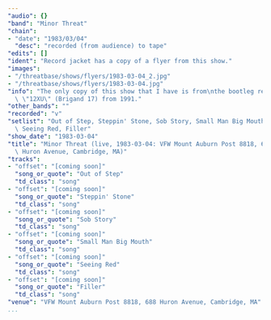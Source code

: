 ```yaml
---
"audio": {}
"band": "Minor Threat"
"chain":
- "date": "1983/03/04"
  "desc": "recorded (from audience) to tape"
"edits": []
"ident": "Record jacket has a copy of a flyer from this show."
"images":
- "/threatbase/shows/flyers/1983-03-04_2.jpg"
- "/threatbase/shows/flyers/1983-03-04.jpg"
"info": "The only copy of this show that I have is from\nthe bootleg record\
  \ \"12XU\" (Brigand 17) from 1991."
"other_bands": ""
"recorded": "v"
"setlist": "Out of Step, Steppin' Stone, Sob Story, Small Man Big Mouth,\
  \ Seeing Red, Filler"
"show_date": "1983-03-04"
"title": "Minor Threat (live, 1983-03-04: VFW Mount Auburn Post 8818, 688\
  \ Huron Avenue, Cambridge, MA)"
"tracks":
- "offset": "[coming soon]"
  "song_or_quote": "Out of Step"
  "td_class": "song"
- "offset": "[coming soon]"
  "song_or_quote": "Steppin' Stone"
  "td_class": "song"
- "offset": "[coming soon]"
  "song_or_quote": "Sob Story"
  "td_class": "song"
- "offset": "[coming soon]"
  "song_or_quote": "Small Man Big Mouth"
  "td_class": "song"
- "offset": "[coming soon]"
  "song_or_quote": "Seeing Red"
  "td_class": "song"
- "offset": "[coming soon]"
  "song_or_quote": "Filler"
  "td_class": "song"
"venue": "VFW Mount Auburn Post 8818, 688 Huron Avenue, Cambridge, MA"
...
```

